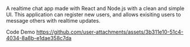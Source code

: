 A realtime chat app made with React and Node.js with a clean and simple UI. This application can register new users, and allows exisiting users to message others with realtime updates.

Code Demo
https://github.com/user-attachments/assets/3b311e10-51c4-4034-8a8b-e1dae358c7da

